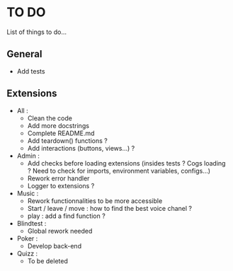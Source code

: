 # TO DO

List of things to do...

## General
- Add tests

## Extensions
- All :
	+ Clean the code
	+ Add more docstrings
	+ Complete README.md
	+ Add teardown() functions ?
	+ Add interactions (buttons, views...) ?
- Admin :
	+ Add checks before loading extensions (insides tests ? Cogs loading ? Need to check for imports, environment variables, configs...)
	+ Rework error handler
	+ Logger to extensions ?
- Music :
	+ Rework functionnalities to be more accessible
	+ Start / leave / move : how to find the best voice chanel ?
	+ play : add a find function ?
- Blindtest :
	+ Global rework needed
- Poker :
	+ Develop back-end
- Quizz :
	+ To be deleted
	
